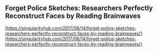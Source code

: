 ## Forget Police Sketches: Researchers Perfectly Reconstruct Faces by Reading Brainwaves
  
  [https://singularityhub.com/2017/06/14/forget-police-sketches-researchers-perfectly-reconstruct-faces-by-reading-brainwaves/](https://singularityhub.com/2017/06/14/forget-police-sketches-researchers-perfectly-reconstruct-faces-by-reading-brainwaves/)
